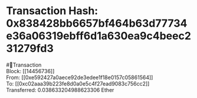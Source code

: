 
Transaction Hash: 0x838428bb6657bf464b63d77734e36a06319ebff6d1a630ea9c4beec231279fd3
====================================================================================
  
#💸Transaction  
Block: [[14456736]]  
From: [[0xe592427a0aece92de3edee1f18e0157c05861564]]  
To: [[0xc02aaa39b223fe8d0a0e5c4f27ead9083c756cc2]]  
Transferred: 0.038633204988623306 Ether